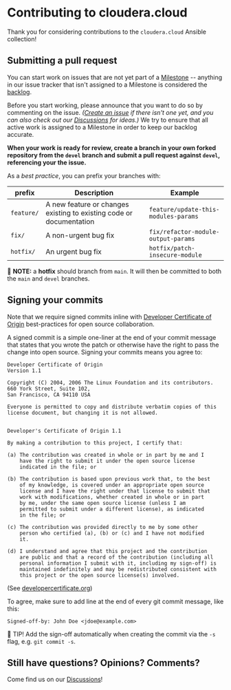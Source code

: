 # Contributing to cloudera.cloud

Thank you for considering contributions to the `cloudera.cloud` Ansible collection!

## Submitting a pull request

You can start work on issues that are not yet part of a [Milestone](https://github.com/cloudera-labs/cloudera.cloud/milestones) -- anything in our issue tracker that isn't assigned to a Milestone is considered the [backlog](https://github.com/cloudera-labs/cloudera.cloud/issues?q=is%3Aopen+is%3Aissue+no%3Amilestone). 

Before you start working, please announce that you want to do so by commenting on the issue. _([Create an issue](https://github.com/cloudera-labs/cloudera.cloud/issues/new?labels=enhancement) if there isn't one yet, and you can also check out our [Discussions](https://github.com/cloudera-labs/cloudera.cloud/discussions) for ideas.)_ We try to ensure that all active work is assigned to a Milestone in order to keep our backlog accurate.

**When your work is ready for review, create a branch in your own forked repository from the `devel` branch and submit a pull request against `devel`, referencing your the issue.**

As a _best practice_, you can prefix your branches with:

|prefix|Description|Example|
|------|-----------|-------|
|`feature/`|A new feature or changes existing to existing code or documentation|`feature/update-this-modules-params`|
|`fix/`|A non-urgent bug fix|`fix/refactor-module-output-params`|
|`hotfix/`|An urgent bug fix|`hotfix/patch-insecure-module`|

:fire_extinguisher: **NOTE:** a **hotfix** should branch from `main`. It will then be committed to both the `main` and `devel` branches.

## Signing your commits

Note that we require signed commits inline with [Developer Certificate of Origin](https://developercertificate.org/) best-practices for open source collaboration.

A signed commit is a simple one-liner at the end of your commit message that states that you wrote the patch or otherwise have the right to pass the change into open source.  Signing your commits means you agree to:

```
Developer Certificate of Origin
Version 1.1

Copyright (C) 2004, 2006 The Linux Foundation and its contributors.
660 York Street, Suite 102,
San Francisco, CA 94110 USA

Everyone is permitted to copy and distribute verbatim copies of this
license document, but changing it is not allowed.


Developer's Certificate of Origin 1.1

By making a contribution to this project, I certify that:

(a) The contribution was created in whole or in part by me and I
    have the right to submit it under the open source license
    indicated in the file; or

(b) The contribution is based upon previous work that, to the best
    of my knowledge, is covered under an appropriate open source
    license and I have the right under that license to submit that
    work with modifications, whether created in whole or in part
    by me, under the same open source license (unless I am
    permitted to submit under a different license), as indicated
    in the file; or

(c) The contribution was provided directly to me by some other
    person who certified (a), (b) or (c) and I have not modified
    it.

(d) I understand and agree that this project and the contribution
    are public and that a record of the contribution (including all
    personal information I submit with it, including my sign-off) is
    maintained indefinitely and may be redistributed consistent with
    this project or the open source license(s) involved.
```

(See [developercertificate.org](https://developercertificate.org/))

To agree, make sure to add line at the end of every git commit message, like this:

```
Signed-off-by: John Doe <jdoe@example.com>
```

:rocket: TIP! Add the sign-off automatically when creating the commit via the `-s` flag, e.g. `git commit -s`.

## Still have questions? Opinions? Comments?

Come find us on our [Discussions](https://github.com/cloudera-labs/cloudera.cloud/discussions)!

